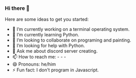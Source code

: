 ### Hi there 👋

Here are some ideas to get you started:

- 🔭 I’m currently working on a terminal operating system. 
- 🌱 I’m currently learning Python. 
- 👯 I’m looking to collaborate on programing and painting. 
- 🤔 I’m looking for help with Python. 
- 💬 Ask me about discord server creating. 
- 📫 How to reach me: - - - 
- 😄 Pronouns: he/him
- ⚡ Fun fact: I don't program in Javascript. 
